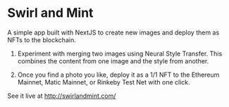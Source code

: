 # Swirl and Mint

A simple app built with NextJS to create new images and deploy them as NFTs to the blockchain.

1) Experiment with merging two images using Neural Style Transfer. This combines the content from one image and the style from another.

2) Once you find a photo you like, deploy it as a 1/1 NFT to the Ethereum Mainnet, Matic Mainnet, or Rinkeby Test Net with one click.

See it live at http://swirlandmint.com/